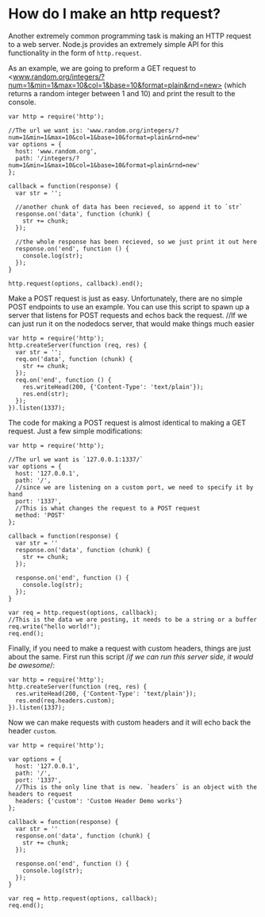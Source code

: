 # How do I make an http request?

Another extremely common programming task is making an HTTP request to a web server.  Node.js provides an extremely simple API for this functionality in the form of `http.request`.

As an example, we are going to preform a GET request to <www.random.org/integers/?num=1&min=1&max=10&col=1&base=10&format=plain&rnd=new> (which returns a random integer between 1 and 10) and print the result to the console.

    var http = require('http');

    //The url we want is: 'www.random.org/integers/?num=1&min=1&max=10&col=1&base=10&format=plain&rnd=new'
    var options = {
      host: 'www.random.org',
      path: '/integers/?num=1&min=1&max=10&col=1&base=10&format=plain&rnd=new'
    };

    callback = function(response) {
      var str = '';

      //another chunk of data has been recieved, so append it to `str`
      response.on('data', function (chunk) {
        str += chunk;
      });

      //the whole response has been recieved, so we just print it out here
      response.on('end', function () {
        console.log(str);
      });
    }

    http.request(options, callback).end();


Make a POST request is just as easy. Unfortunately, there are no simple POST endpoints to use an example. You can use this script to spawn up a server that listens for POST requests and echos back the request. //If we can just run it on the nodedocs server, that would make things much easier

    var http = require('http');
    http.createServer(function (req, res) {
      var str = '';
      req.on('data', function (chunk) {
        str += chunk;
      });
      req.on('end', function () {
        res.writeHead(200, {'Content-Type': 'text/plain'});
        res.end(str);
      });
    }).listen(1337);

The code for making a POST request is almost identical to making a GET request. Just a few simple modifications:

    var http = require('http');

    //The url we want is `127.0.0.1:1337/`
    var options = {
      host: '127.0.0.1',
      path: '/',
      //since we are listening on a custom port, we need to specify it by hand
      port: '1337',
      //This is what changes the request to a POST request
      method: 'POST'
    };

    callback = function(response) {
      var str = ''
      response.on('data', function (chunk) {
        str += chunk;
      });

      response.on('end', function () {
        console.log(str);
      });
    }

    var req = http.request(options, callback);
    //This is the data we are posting, it needs to be a string or a buffer
    req.write("hello world!");
    req.end();


Finally, if you need to make a request with custom headers, things are just about the same. First run this script /*if we can run this server side, it would be awesome*/:

    var http = require('http');
    http.createServer(function (req, res) {
      res.writeHead(200, {'Content-Type': 'text/plain'});
      res.end(req.headers.custom);
    }).listen(1337);

Now we can make requests with custom headers and it will echo back the header `custom`.

    var http = require('http');

    var options = {
      host: '127.0.0.1',
      path: '/',
      port: '1337',
      //This is the only line that is new. `headers` is an object with the headers to request
      headers: {'custom': 'Custom Header Demo works'}
    };

    callback = function(response) {
      var str = ''
      response.on('data', function (chunk) {
        str += chunk;
      });

      response.on('end', function () {
        console.log(str);
      });
    }

    var req = http.request(options, callback);
    req.end();
